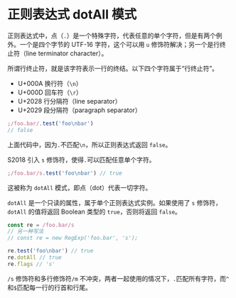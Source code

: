 # 正则表达式 dotAll 模式

正则表达式中，点（`.`）是一个特殊字符，代表任意的单个字符，但是有两个例外。一个是四个字节的 UTF-16 字符，这个可以用 `u` 修饰符解决；另一个是行终止符（line terminator character）。

所谓行终止符，就是该字符表示一行的终结。以下四个字符属于“行终止符”。

- U+000A 换行符（`\n`）
- U+000D 回车符（`\r`）
- U+2028 行分隔符（line separator）
- U+2029 段分隔符（paragraph separator）

```javascript
;/foo.bar/.test('foo\nbar')
// false
```

上面代码中，因为`.`不匹配`\n`，所以正则表达式返回 `false`。

S2018 引入 `s` 修饰符，使得`.`可以匹配任意单个字符。

```javascript
;/foo.bar/s.test('foo\nbar') // true
```

这被称为 `dotAll` 模式，即点（dot）代表一切字符。

`dotAll` 是一个只读的属性，属于单个正则表达式实例。如果使用了 `s` 修饰符，`dotAll` 的值将返回 Boolean 类型的 `true`，否则将返回 `false`。

```javascript
const re = /foo.bar/s
// 另一种写法
// const re = new RegExp('foo.bar', 's');

re.test('foo\nbar') // true
re.dotAll // true
re.flags // 's'
```

`/s` 修饰符和多行修饰符`/m` 不冲突，两者一起使用的情况下，`.`匹配所有字符，而`^`和`$`匹配每一行的行首和行尾。
